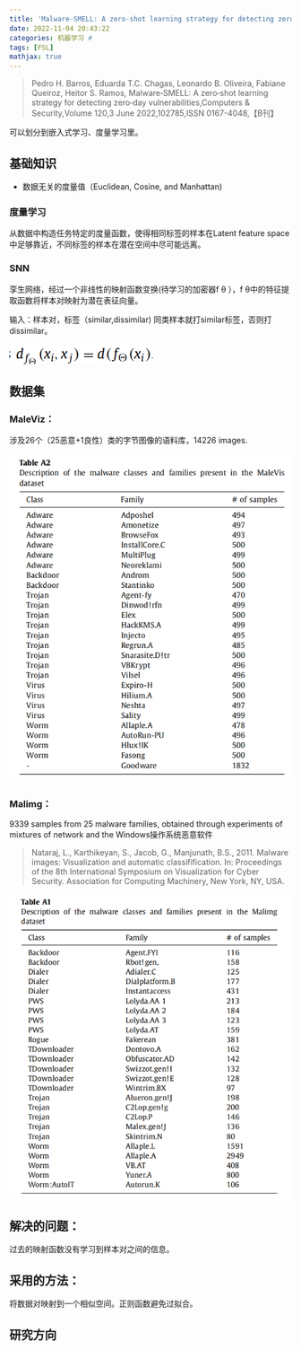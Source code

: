 ```yaml
---
title: 'Malware-SMELL: A zero-shot learning strategy for detecting zero-dayvulnerabilities'
date: 2022-11-04 20:43:22
categories: 机器学习 #
tags: [FSL]
mathjax: true
---
```


>Pedro H. Barros, Eduarda T.C. Chagas, Leonardo B. Oliveira, Fabiane Queiroz, Heitor S. Ramos, Malware‐SMELL: A zero‐shot learning strategy for detecting zero‐day vulnerabilities,Computers & Security,Volume 120,3 June 2022,102785,ISSN 0167-4048,【B刊】



可以划分到嵌入式学习、度量学习里。

## 基础知识

- 数据无关的度量值（Euclidean, Cosine, and Manhattan)

### 度量学习

从数据中构造任务特定的度量函数，使得相同标签的样本在Latent feature space中足够靠近，不同标签的样本在潜在空间中尽可能远离。

### SNN

孪生网络，经过一个非线性的映射函数变换(待学习的加密器f θ ），f θ中的特征提取函数将样本对映射为潜在表征向量。

输入：样本对，标签（similar,dissimilar)  同类样本就打similar标签，否则打dissimilar。

![1668431394728](Few-Shot10/1668431394728.png)

## 数据集

### MaleViz：

涉及26个（25恶意+1良性）类的字节图像的语料库，14226 images.

![1668746105269](Few-Shot10/1668746105269.png)

### Malimg：

9339 samples from 25 malware families, obtained through experiments of mixtures of  network and the Windows操作系统恶意软件

>Nataraj, L., Karthikeyan, S., Jacob, G., Manjunath, B.S., 2011. Malware images: Visualization and automatic classifification. In: Proceedings of the 8th International Symposium on Visualization for Cyber Security. Association for Computing Machinery, New York, NY, USA.

![1668746119695](Few-Shot10/1668746119695.png)

## 解决的问题：

过去的映射函数没有学习到样本对之间的信息。





## 采用的方法：

将数据对映射到一个相似空间。正则函数避免过拟合。





## 研究方向



